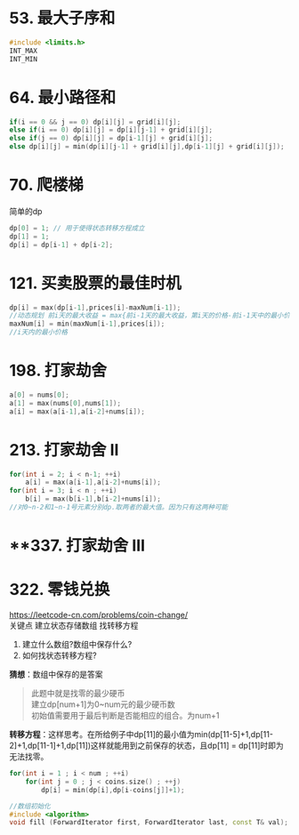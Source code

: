 # 53. 最大子序和
```cpp
#include <limits.h>
INT_MAX
INT_MIN
```
# 64. 最小路径和
```cpp
if(i == 0 && j == 0) dp[i][j] = grid[i][j];
else if(i == 0) dp[i][j] = dp[i][j-1] + grid[i][j];
else if(j == 0) dp[i][j] = dp[i-1][j] + grid[i][j];
else dp[i][j] = min(dp[i][j-1] + grid[i][j],dp[i-1][j] + grid[i][j]);
```

# 70. 爬楼梯
简单的dp
```cpp
dp[0] = 1; // 用于使得状态转移方程成立
dp[1] = 1;
dp[i] = dp[i-1] + dp[i-2];
```

# 121. 买卖股票的最佳时机
```cpp
dp[i] = max(dp[i-1],prices[i]-maxNum[i-1]); 
//动态规划 前i天的最大收益 = max{前i-1天的最大收益，第i天的价格-前i-1天中的最小价格}
maxNum[i] = min(maxNum[i-1],prices[i]);
//i天内的最小价格
```
# 198. 打家劫舍
```cpp
a[0] = nums[0];
a[1] = max(nums[0],nums[1]);
a[i] = max(a[i-1],a[i-2]+nums[i]);
```
# 213. 打家劫舍 II
```cpp
for(int i = 2; i < n-1; ++i)
    a[i] = max(a[i-1],a[i-2]+nums[i]);       
for(int i = 3; i < n ; ++i)
    b[i] = max(b[i-1],b[i-2]+nums[i]);
//对0~n-2和1~n-1号元素分别dp.取两者的最大值。因为只有这两种可能
```
# **337. 打家劫舍 III

# 322. 零钱兑换
https://leetcode-cn.com/problems/coin-change/  
关键点 建立状态存储数组 找转移方程
1) 建立什么数组?数组中保存什么?
2) 如何找状态转移方程?

**猜想**：数组中保存的是答案
> 此题中就是找零的最少硬币  
> 建立dp[num+1]为0~num元的最少硬币数  
> 初始值需要用于最后判断是否能相应的组合。为num+1  

**转移方程**：这样思考。在所给例子中dp[11]的最小值为min(dp[11-5]+1,dp[11-2]+1,dp[11-1]+1,dp[11])这样就能用到之前保存的状态，且dp[11] = dp[11]时即为无法找零。  

```cpp
for(int i = 1 ; i < num ; ++i)
    for(int j = 0 ; j < coins.size() ; ++j)
        dp[i] = min(dp[i],dp[i-coins[j]]+1);
```

```cpp
//数组初始化
#include <algorithm>
void fill (ForwardIterator first, ForwardIterator last, const T& val);
```